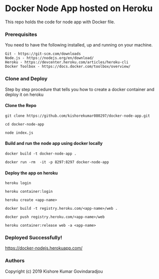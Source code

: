 # Docker Node App hosted on Heroku

This repo holds the code for node app with Docker file.

### Prerequisites

You need to have the following installed, up and running on your machine.

```
Git - https://git-scm.com/downloads
Node.js - https://nodejs.org/en/download/
Heroku - https://devcenter.heroku.com/articles/heroku-cli
Docker Toolbox - https://docs.docker.com/toolbox/overview/
```

### Clone and Deploy

Step by step procedure that tells you how to create a docker container and deploy it on heroku

#### Clone the Repo

```
git clone https://github.com/kishorekumar080297/docker-node-app.git

cd docker-node-app

node index.js
```

#### Build and run the node app using docker locally

```
docker build -t docker-node-app .

docker run -rm  -it -p 8297:8297 docker-node-app
```

#### Deploy the app on heroku

```
heroku login

heroku container:login

heroku create <app-name>

docker build -t registry.heroku.com/<app-name>/web .

docker push registry.heroku.com/<app-name>/web

heroku container:release web -a <app-name>
```

### Deployed Successfully!

https://docker-nodejs.herokuapp.com/


### Authors
Copyright (c) 2019 Kishore Kumar Govindaradjou

